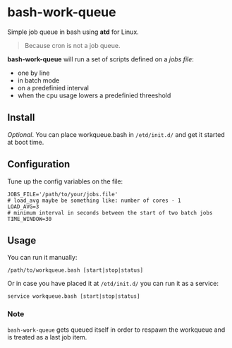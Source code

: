 bash-work-queue
===============

Simple job queue in bash using **atd** for Linux.

> Because cron is not a job queue.

**bash-work-queue** will run a set of scripts defined on a *jobs file*:

- one by line
- in batch mode
- on a predefinied interval
- when the cpu usage lowers a predefinied threeshold


## Install

*Optional*. You can place workqueue.bash in `/etd/init.d/` and get it started at boot time.

## Configuration

Tune up the config variables on the file:


    JOBS_FILE='/path/to/your/jobs.file'
    # load_avg maybe be something like: number of cores - 1
    LOAD_AVG=3
    # minimum interval in seconds between the start of two batch jobs
    TIME_WINDOW=30

## Usage

You can run it manually:

    /path/to/workqueue.bash [start|stop|status]

Or in case you have placed it at `/etd/init.d/` you can run it as a service:

    service workqueue.bash [start|stop|status]

### Note

`bash-work-queue` gets queued itself in order to respawn the workqueue and is treated as a last job item.
